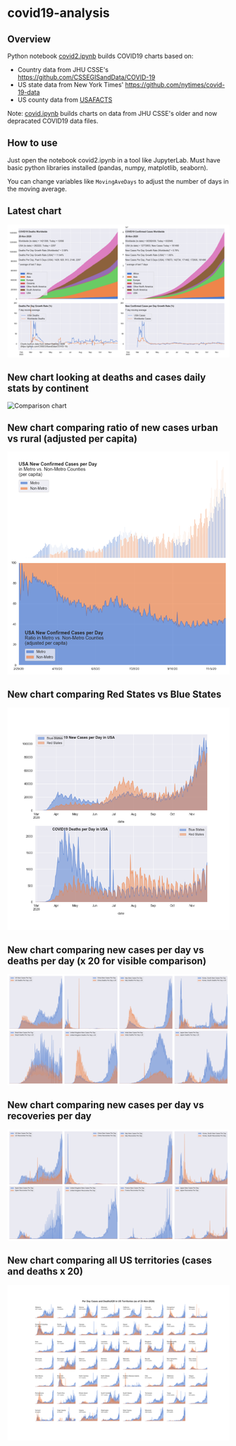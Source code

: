 # covid19-analysis

## Overview
Python notebook [covid2.ipynb](https://github.com/danlaw/covid19-analysis/blob/master/covid2.ipynb) builds COVID19 charts based on:
* Country data from JHU CSSE's https://github.com/CSSEGISandData/COVID-19
* US state data from New York Times' https://github.com/nytimes/covid-19-data
* US county data from [USAFACTS](https://usafacts.org/visualizations/coronavirus-covid-19-spread-map/)

Note: [covid.ipynb](https://github.com/danlaw/covid19-analysis/blob/master/covid.ipynb) builds charts on data from JHU CSSE's older and now depracated COVID19 data files.

## How to use
Just open the notebook covid2.ipynb in a tool like JupyterLab. Must have basic python libraries installed (pandas, numpy, matplotlib, seaborn).

You can change variables like ``MovingAveDays`` to adjust the number of days in the moving average.

## Latest chart
![Latest chart](charts/20201125-covid19-chart.png)

## New chart looking at deaths and cases daily stats by continent
![Comparison chart](charts/20201125-covid20-chart-perday.png)

## New chart comparing ratio of new cases urban vs rural (adjusted per capita)
![Urban rural per capita chart](charts/20201125-US-counties-urban-vs-rural-per-capita.png)

## New chart comparing Red States vs Blue States
![Red vs Blue chart](charts/20201125-compare-daily-red-vs-blue-states.png)

## New chart comparing new cases per day vs deaths per day (x 20 for visible comparison)
![Comparison chart](charts/20201125-comparison-chart.png)

## New chart comparing new cases per day vs recoveries per day
![Recovery chart](charts/20201125-comparison-recovery-chart.png)

## New chart comparing all US territories (cases and deaths x 20)
![Territories chart](charts/20201125-compare-US-territories.png)

